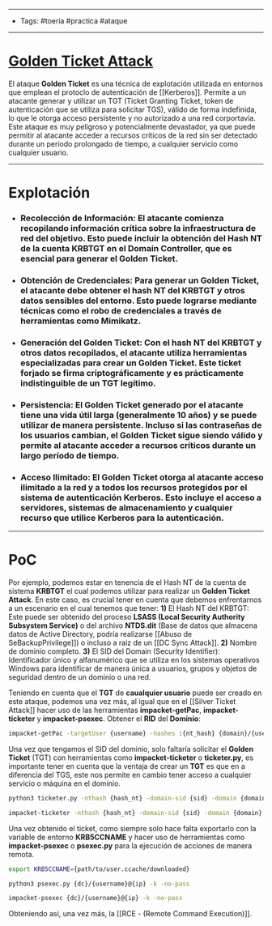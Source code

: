 ------
- Tags: #toeria #practica #ataque 
-----
# [Golden Ticket Attack](https://book.hacktricks.xyz/windows-hardening/active-directory-methodology/golden-ticket)

El ataque **Golden Ticket** es una técnica de explotación utilizada en entornos que emplean el protoclo de autenticación de [[Kerberos]]. Permite a un atacante generar y utilizar un TGT (Ticket Granting Ticket, token de autenticación que se utiliza para solicitar TGS), válido de forma indefinida, lo que le otorga acceso persistente y no autorizado a una red corportavia. Este ataque es muy peligroso y potencialmente devastador, ya que puede permitir al atacante acceder a recursos críticos de la red sin ser detectado durante un período prolongado de tiempo, a cualquier servicio como cualquier usuario.

----
# Explotación 

- ### **Recolección de Información**: El atacante comienza recopilando información crítica sobre la infraestructura de red del objetivo. Esto puede incluir la obtención del Hash NT de la cuenta **KRBTGT** en el Domain Controller, que es **esencial** para generar el Golden Ticket.

- ### **Obtención de Credenciales**: Para generar un Golden Ticket, el atacante debe obtener el **hash NT del KRBTGT** y otros datos sensibles del entorno. Esto puede lograrse mediante técnicas como el robo de credenciales a través de herramientas como **Mimikatz**.

- ### **Generación del Golden Ticket**: Con el hash NT del KRBTGT y otros datos recopilados, el atacante utiliza herramientas especializadas para crear un Golden Ticket. Este ticket forjado se firma criptográficamente y es prácticamente indistinguible de un TGT legítimo.

- ### **Persistencia**: El Golden Ticket generado por el atacante tiene una vida útil larga (generalmente 10 años) y se puede utilizar de manera persistente. Incluso si las contraseñas de los usuarios cambian, el Golden Ticket sigue siendo válido y permite al atacante acceder a recursos críticos durante un largo período de tiempo.

- ### **Acceso Ilimitado**: El Golden Ticket otorga al atacante acceso ilimitado a la red y a todos los recursos protegidos por el sistema de autenticación Kerberos. Esto incluye el acceso a servidores, sistemas de almacenamiento y cualquier recurso que utilice Kerberos para la autenticación.

-----
# PoC
Por ejemplo, podemos estar en tenencia de el Hash NT de la cuenta de sistema **KRBTGT** el cual podemos utilizar para realizar un **Golden Ticket Attack**.
En este caso, es crucial tener en cuenta que debemos enfrentarnos a un escenario en el cual tenemos que tener:
**1)** El Hash NT del KRBTGT: Este puede ser obtenido del proceso **LSASS (Local Security Authority Subsystem Service)** o del archivo **NTDS.dit** (Base de datos que almacena datos de Active Directory, podría realizarse [[Abuso de SeBackupPrivilege]]) o incluso a raiz de un [[DC Sync Attack]].
**2)** Nombre de dominio completo. 
**3)** El SID del Domain (Security Identifier): Identificador único y alfanumérico que se utiliza en los sistemas operativos Windows para identificar de manera única a usuarios, grupos y objetos de seguridad dentro de un dominio o una red.

Teniendo en cuenta que el **TGT** de **caualquier usuario** puede ser creado en este ataque, podemos una vez más, al igual que en el [[Silver Ticket Attack]] hacer uso de las herramientas **impacket-getPac**, **impacket-ticketer** y **impacket-psexec**. 
Obtener el **RID** del **Dominio**:

```bash
impacket-getPac -targetUser {username} -hashes :{nt_hash} {domain}/{username}
```
Una vez que tengamos el SID del dominio, solo faltaría solicitar el **Golden Ticket** (TGT) con herramientas como **impacket-ticketer** o **ticketer.py**, es importante tener en cuenta que la ventaja de crear un **TGT** es que en a diferencia del TGS, este nos permite en cambio tener acceso a cualquier servicio o máquina en el dominio.

```bash
python3 ticketer.py -nthash {hash_nt} -domain-sid {sid} -domain {domain} {user} 

impacket-ticketer -nthash {hash_nt} -domain-sid {sid} -domain {domain} {user} 
```
Una vez obtenido el ticket, como siempre solo hace falta exportarlo con la variable de entorno **KRB5CCNAME** y hacer uso de herramientas como **impacket-psexec** o **psexec.py** para la ejecución de acciones de manera remota.

```bash
export KRB5CCNAME={path/to/user.ccache/downloaded}

python3 psexec.py {dc}/{username}@{ip} -k -no-pass

impacket-psexec {dc}/{username}@{ip} -k -no-pass
```
Obteniendo así, una vez más, la [[RCE - (Remote Command Execution)]].